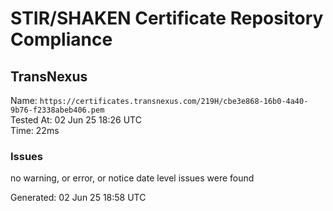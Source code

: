 # STIR/SHAKEN Certificate Repository Compliance

## TransNexus

Name: `https://certificates.transnexus.com/219H/cbe3e868-16b0-4a40-9b76-f2338abeb406.pem`\
Tested At: 02 Jun 25 18:26 UTC\
Time: 22ms

### Issues

no warning, or error, or notice date level issues were found

Generated: 02 Jun 25 18:58 UTC